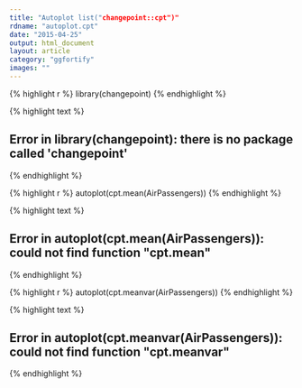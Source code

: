 ```yaml
---
title: "Autoplot list("changepoint::cpt")"
rdname: "autoplot.cpt"
date: "2015-04-25"
output: html_document
layout: article
category: "ggfortify"
images: ""
---
```





{% highlight r %}
library(changepoint)
{% endhighlight %}



{% highlight text %}
## Error in library(changepoint): there is no package called 'changepoint'
{% endhighlight %}



{% highlight r %}
autoplot(cpt.mean(AirPassengers))
{% endhighlight %}



{% highlight text %}
## Error in autoplot(cpt.mean(AirPassengers)): could not find function "cpt.mean"
{% endhighlight %}



{% highlight r %}
autoplot(cpt.meanvar(AirPassengers))
{% endhighlight %}



{% highlight text %}
## Error in autoplot(cpt.meanvar(AirPassengers)): could not find function "cpt.meanvar"
{% endhighlight %}